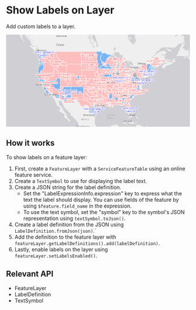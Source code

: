 # Show Labels on Layer

Add custom labels to a layer.

![](ShowLabelsOnLayer.png)

## How it works

To show labels on a feature layer:

1. First, create a `FeatureLayer` with a `ServiceFeatureTable` using an online feature service.
2. Create a `TextSymbol` to use for displaying the label text.
3. Create a JSON string for the label definition.
    * Set the "LabelExpressionInfo.expression" key to express what the text the label should display. You can use fields of the feature by using `$feature.field_name` in the expression.
    * To use the text symbol, set the "symbol" key to the symbol's JSON representation using `textSymbol.toJson()`.
4. Create a label definition from the JSON using `LabelDefinition.fromJson(json)`.`
5. Add the definition to the feature layer with `featureLayer.getLabelDefinitions().add(labelDefinition)`.
6. Lastly, enable labels on the layer using `featureLayer.setLabelsEnabled()`.

## Relevant API

* FeatureLayer
* LabelDefinition
* TextSymbol
